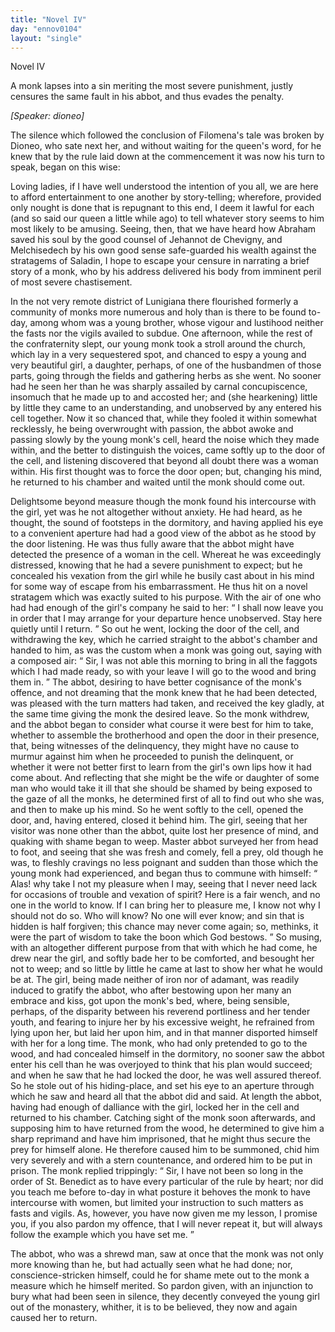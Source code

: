 ```yaml
---
title: "Novel IV"
day: "ennov0104"
layout: "single"
---
```

<html>
 <head>
 </head>
 <body>
  <div id="nov0104" type="novella" who="dioneo">
   <head>
    Novel IV
   </head>
   <argument>
    <p>
     <milestone id="p01040001"/>
     A monk lapses into a sin meriting the most severe punishment,
 justly censures the same fault in his abbot, and
 thus evades the penalty.
    </p>
   </argument>
   <p>
    <i>
     [Speaker: dioneo]
    </i>
   </p>
   <div3 type="commentary" who="author">
    <p>
     <milestone id="p01040002"/>
     <!--(sc)-->
     The
     <!--(/sc)-->
     silence which followed the conclusion of Filomena's tale
 was broken by Dioneo, who sate next her, and without waiting for
 the queen's word, for he knew that by the rule laid down at the
 commencement it was now his turn to speak, began on this wise:
    </p>
   </div3>
   <div3 type="commentary" who="dioneo">
    <p>
     <milestone id="p01040003"/>
     Loving ladies, if I have well understood the intention of you all, we
 are here to afford entertainment to one another by story-telling;
 wherefore, provided only nought is done that is repugnant to this
 end, I deem it lawful for each (and so said our queen a little while
 ago) to tell whatever story seems to him most likely to be amusing.
 Seeing, then, that we have heard how Abraham saved his soul by the
 good counsel of Jehannot de Chevigny, and Melchisedech by his own
 good sense safe-guarded his wealth against the stratagems of Saladin,
 I hope to escape your censure in narrating a brief story of a monk,
 who by his address delivered his body from imminent peril of most
 severe chastisement.
    </p>
   </div3>
   <p>
    <milestone id="p01040004"/>
    In the not very remote district of Lunigiana there flourished
 formerly a community of monks more numerous and holy than is
 there to be found to-day, among whom was a young brother, whose
 vigour and lustihood neither the fasts nor the vigils availed to subdue.
    <milestone id="p01040005"/>
    One afternoon, while the rest of the confraternity slept, our young
 monk took a stroll around the church, which lay in a very sequestered
 spot, and chanced to espy a young and very beautiful girl, a
 daughter, perhaps, of one of the husbandmen of those parts, going
 through the fields and gathering herbs as she went. No sooner had
    <pb n="42"/>
    he seen her than he was sharply assailed by carnal concupiscence,
    <milestone id="p01040006"/>
    insomuch that he made up to and accosted her; and (she hearkening)
 little by little they came to an understanding, and unobserved
 by any entered his cell together.
    <milestone id="p01040007"/>
    Now it so chanced that, while
 they fooled it within somewhat recklessly, he being overwrought
 with passion, the abbot awoke and passing slowly by the young
 monk's cell, heard the noise which they made within, and the better
 to distinguish the voices, came softly up to the door of the cell, and
 listening discovered that beyond all doubt there was a woman within.
 His first thought was to force the door open; but, changing his
 mind, he returned to his chamber and waited until the monk should
 come out.
   </p>
   <p>
    <milestone id="p01040008"/>
    Delightsome beyond measure though the monk found his
 intercourse with the girl, yet was he not altogether without anxiety.
 He had heard, as he thought, the sound of footsteps in the dormitory,
 and having applied his eye to a convenient aperture had had a good
 view of the abbot as he stood by the door listening. He was thus
 fully aware that the abbot might have detected the presence of a
 woman in the cell.
    <milestone id="p01040009"/>
    Whereat he was exceedingly distressed, knowing
 that he had a severe punishment to expect; but he concealed his
 vexation from the girl while he busily cast about in his mind for
 some way of escape from his embarrassment.
    <milestone id="p01040010"/>
    He thus hit on a novel
 stratagem which was exactly suited to his purpose. With the air of
 one who had had enough of the girl's company he said to her:
    <q direct="unspecified">
     I
 shall now leave you in order that I may arrange for your departure
 hence unobserved. Stay here quietly until I return.
    </q>
    <milestone id="p01040011"/>
    So out he
 went, locking the door of the cell, and withdrawing the key, which
 he carried straight to the abbot's chamber and handed to him, as was
 the custom when a monk was going out, saying with a composed air:
    <q direct="unspecified">
     Sir, I was not able this morning to bring in all the faggots which I
 had made ready, so with your leave I will go to the wood and bring
 them in.
    </q>
    <milestone id="p01040012"/>
    The abbot, desiring to have better cognisance of the
 monk's offence, and not dreaming that the monk knew that he had
 been detected, was pleased with the turn matters had taken, and
 received the key gladly, at the same time giving the monk the desired
 leave.
    <milestone id="p01040013"/>
    So the monk withdrew, and the abbot began to consider what
 course it were best for him to take, whether to assemble the brotherhood
 and open the door in their presence, that, being witnesses of
    <pb n="43"/>
    the delinquency, they might have no cause to murmur against him
 when he proceeded to punish the delinquent, or whether it were not
 better first to learn from the girl's own lips how it had come about.
    <milestone id="p01040014"/>
    And reflecting that she might be the wife or daughter of some man
 who would take it ill that she should be shamed by being exposed to
 the gaze of all the monks, he determined first of all to find out who
 she was, and then to make up his mind. So he went softly to the
 cell, opened the door, and, having entered, closed it behind him.
 The girl, seeing that her visitor was none other than the abbot, quite
 lost her presence of mind, and quaking with shame began to weep.
    <milestone id="p01040015"/>
    Master abbot surveyed her from head to foot, and seeing that she
 was fresh and comely, fell a prey, old though he was, to fleshly
 cravings no less poignant and sudden than those which the young
 monk had experienced, and began thus to commune with himself:
    <q direct="unspecified">
     Alas! why take I not my pleasure when I may, seeing that I
 never need lack for occasions of trouble and vexation of spirit? Here
 is a fair wench, and no one in the world to know. If I can bring her
 to pleasure me, I know not why I should not do so.
     <milestone id="p01040016"/>
     Who will
 know? No one will ever know; and sin that is hidden is half
 forgiven; this chance may never come again; so, methinks, it were
 the part of wisdom to take the boon which God bestows.
    </q>
    <milestone id="p01040017"/>
    So
 musing, with an altogether different purpose from that with which
 he had come, he drew near the girl, and softly bade her to be
 comforted, and besought her not to weep; and so little by little he
 came at last to show her what he would be at.
    <milestone id="p01040018"/>
    The girl, being
 made neither of iron nor of adamant, was readily induced to gratify
 the abbot, who after bestowing upon her many an embrace and
 kiss, got upon the monk's bed, where, being sensible, perhaps, of the
 disparity between his reverend portliness and her tender youth, and
 fearing to injure her by his excessive weight, he refrained from lying
 upon her, but laid her upon him, and in that manner disported
 himself with her for a long time.
    <milestone id="p01040019"/>
    The monk, who had only pretended
 to go to the wood, and had concealed himself in the dormitory,
 no sooner saw the abbot enter his cell than he was overjoyed to
 think that his plan would succeed; and when he saw that he had
 locked the door, he was well assured thereof. So he stole out of his
 hiding-place, and set his eye to an aperture through which he saw
 and heard all that the abbot did and said.
    <milestone id="p01040020"/>
    At length the abbot,
    <pb n="44"/>
    having had enough of dalliance with the girl, locked her in the cell
 and returned to his chamber. Catching sight of the monk soon
 afterwards, and supposing him to have returned from the wood,
 he determined to give him a sharp reprimand and have him
 imprisoned, that he might thus secure the prey for himself alone.
 He therefore caused him to be summoned, chid him very severely and
 with a stern countenance, and ordered him to be put in prison.
    <milestone id="p01040021"/>
    The
 monk replied trippingly:
    <q direct="unspecified">
     Sir, I have not been so long in the order
 of St. Benedict as to have every particular of the rule by heart; nor
 did you teach me before to-day in what posture it behoves the monk
 to have intercourse with women, but limited your instruction to such
 matters as fasts and vigils. As, however, you have now given me
 my lesson, I promise you, if you also pardon my offence, that I will
 never repeat it, but will always follow the example which you have
 set me.
    </q>
   </p>
   <p>
    <milestone id="p01040022"/>
    The abbot, who was a shrewd man, saw at once that the monk
 was not only more knowing than he, but had actually seen what he
 had done; nor, conscience-stricken himself, could he for shame mete
 out to the monk a measure which he himself merited. So pardon
 given, with an injunction to bury what had been seen in silence,
 they decently conveyed the young girl out of the monastery, whither,
 it is to be believed, they now and again caused her to return.
   </p>
  </div>
 </body>
</html>